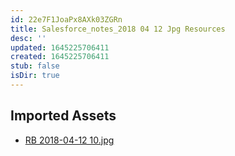 ```yaml
---
id: 22e7F1JoaPx8AXk03ZGRn
title: Salesforce_notes_2018 04 12 Jpg Resources
desc: ''
updated: 1645225706411
created: 1645225706411
stub: false
isDir: true
---
```

## Imported Assets
- [RB 2018-04-12 10.jpg](/assets/rb-2018-04-12-10.jpg)
